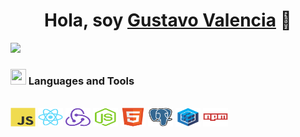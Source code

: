 <div align="center">
<h1 align="center">Hola, soy <a href="https://www.linkedin.com/in/gustavo-valencia-mosquera-908895279/">Gustavo Valencia</a> 👋</h1>
</div>
<img src="https://i0.wp.com/plopdo.com/wp-content/uploads/2021/07/Screenshot-1.png?resize=1210%2C642&ssl=1">

<h3 align="start"><img src="./src/0101.GIF" width="25px" height="25px"> Languages and Tools</h3>
<div style="display: inline_block"><br>
  <img align="center" alt="Ozymandias-Js" height="30" width="40" src="https://github.com/Ozymandia-s/Ozymandia-s/blob/main/IconsSvg/js.svg">
  <img align="center" alt="Ozymandias-React" height="30" width="40" src="https://github.com/Ozymandia-s/Ozymandia-s/blob/main/IconsSvg/react.svg">
  <img align="center" alt="Ozymandias-Redux" height="30" width="40" src="https://github.com/Ozymandia-s/Ozymandia-s/blob/main/IconsSvg/redux.svg">
  <img align="center" alt="Ozymandias-Node" height="30" width="40" src="https://github.com/Ozymandia-s/Ozymandia-s/blob/main/IconsSvg/nodeJs.svg">
  <img align="center" alt="Ozymandias-html5" height="30" width="40" src="https://github.com/Ozymandia-s/Ozymandia-s/blob/main/IconsSvg/html5.svg">
  <img align="center" alt="Ozymandias-Postgresql" height="30" width="40" src="https://github.com/Ozymandia-s/Ozymandia-s/blob/main/IconsSvg/postgresql.svg">
  <img align="center" alt="Ozymandias-Sequelize" height="30" width="40" src="https://github.com/Ozymandia-s/Ozymandia-s/blob/main/IconsSvg/sequelize.svg">
  <img align="center" alt="Ozymandias-npmWord" height="30" width="40" src="https://github.com/Ozymandia-s/Ozymandia-s/blob/main/IconsSvg/npmWordMark.svg">


<!--
**Ozymandia-s/Ozymandia-s** is a ✨ _special_ ✨ repository because its `README.md` (this file) appears on your GitHub profile.

Here are some ideas to get you started:

- 🔭 I’m currently working on ...
- 🌱 I’m currently learning ...
- 👯 I’m looking to collaborate on ...
- 🤔 I’m looking for help with ...
- 💬 Ask me about ...
- 📫 How to reach me: ...
- 😄 Pronouns: ...
- ⚡ Fun fact: ...
-->
